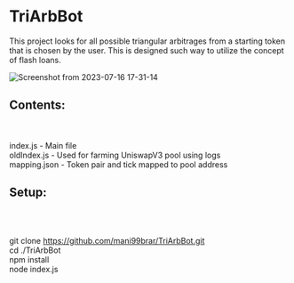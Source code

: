 # TriArbBot

This project looks for all possible triangular arbitrages from a starting token that is chosen by the user. This is designed such way to utilize the concept of flash loans.

![Screenshot from 2023-07-16 17-31-14](https://github.com/mani99brar/TriArbBot/assets/106914483/dfa19808-c3ce-4efe-9318-d8d77e0fea83)

<h2>Contents:</h2><br><br>
  index.js - Main file <br>
  oldIndex.js - Used for farming UniswapV3 pool using logs<br>
  mapping.json - Token pair and tick mapped to pool address

<h2>Setup:</h2><br><br>

git clone https://github.com/mani99brar/TriArbBot.git<br>
cd ./TriArbBot
<br>
npm install
<br>
node index.js
